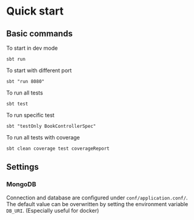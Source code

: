 # Quick start

## Basic commands
To start in dev mode
```
sbt run
```

To start with different port
```
sbt "run 8080"
```

To run all tests
```
sbt test
```

To run specific test
```
sbt "testOnly BookControllerSpec"
```

To run all tests with coverage
```
sbt clean coverage test coverageReport
```

## Settings

### MongoDB
Connection and database are configured under `conf/application.conf/`. The default value can be overwritten by setting the environment variable `DB_URI`. (Especially useful for docker)
